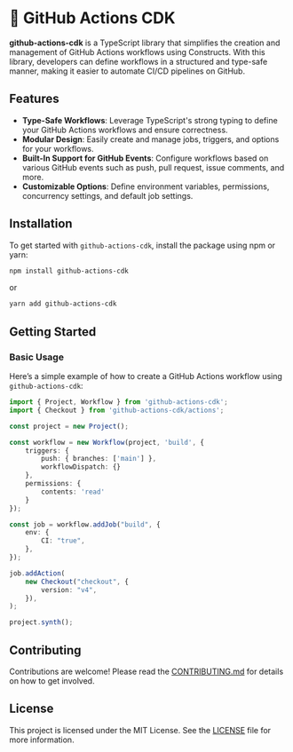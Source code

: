 # 🚧 GitHub Actions CDK

**github-actions-cdk** is a TypeScript library that simplifies the creation and management of GitHub Actions workflows using Constructs. With this library, developers can define workflows in a structured and type-safe manner, making it easier to automate CI/CD pipelines on GitHub.

## Features

- **Type-Safe Workflows**: Leverage TypeScript's strong typing to define your GitHub Actions workflows and ensure correctness.
- **Modular Design**: Easily create and manage jobs, triggers, and options for your workflows.
- **Built-In Support for GitHub Events**: Configure workflows based on various GitHub events such as push, pull request, issue comments, and more.
- **Customizable Options**: Define environment variables, permissions, concurrency settings, and default job settings.

## Installation

To get started with `github-actions-cdk`, install the package using npm or yarn:

```bash
npm install github-actions-cdk
```

or 

```bash
yarn add github-actions-cdk
```

## Getting Started

### Basic Usage

Here’s a simple example of how to create a GitHub Actions workflow using `github-actions-cdk`:

```typescript
import { Project, Workflow } from 'github-actions-cdk';
import { Checkout } from 'github-actions-cdk/actions';

const project = new Project();

const workflow = new Workflow(project, 'build', {
    triggers: {
        push: { branches: ['main'] },
        workflowDispatch: {}
    },
    permissions: {
        contents: 'read'
    }
});

const job = workflow.addJob("build", {
	env: {
		CI: "true",
	},
});

job.addAction(
	new Checkout("checkout", {
		version: "v4",
	}),
);

project.synth();
```

## Contributing

Contributions are welcome! Please read the [CONTRIBUTING.md](./CONTRIBUTING.md) for details on how to get involved.

## License

This project is licensed under the MIT License. See the [LICENSE](./LICENCE.md) file for more information.
